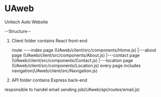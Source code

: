 # UAweb
Unitech Auto Website

--Structure--


1. Client folder contains React front-end


    route ----index page (UAweb/client/src/components/Home.js)
          |---about page (UAweb/client/src/components/About.js)
          |---contact page (UAweb/client/src/components/Contact.js)
          |---location page (UAweb/client/src/components/Location.js)
                      every page includes navigation(UAweb/client/src/Navigation.js)
          
          
2. API folder contains Express back-end


  responsible to handel email sending job(UAweb/api/routes/email.js)
  

